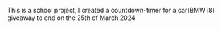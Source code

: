 This is a school project,
I created a countdown-timer for a car(BMW i8) giveaway to end on the 25th of March,2024
